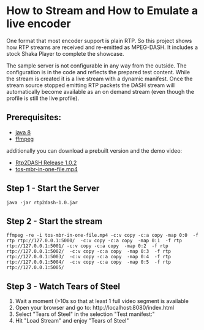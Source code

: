 How to Stream and How to Emulate a live encoder
================================================

One format that most encoder support is plain RTP. So this project shows how RTP streams are received and
re-emitted as MPEG-DASH. It includes a stock Shaka Player to complete the showcase.

The sample server is not configurable in any way from the outside. The configuration is in the code and reflects the
prepared test content. While the stream is created it is a live stream with a dynamic manifest. Once the stream source
stopped emitting RTP packets the DASH stream will automatically become available as an on demand stream (even though
the profile is still the live profile).

Prerequisites:
---------------

* [java 8](http://www.oracle.com/technetwork/java/javase/downloads/index.html)
* [ffmpeg](https://www.ffmpeg.org/download.html)

additionally you can download a prebuilt version and the demo video:

* [Rtp2DASH Release 1.0.2](https://github.com/sannies/rtp2dash/releases/download/v1.0.2/rtp2dash-1.0.2.jar)
* [tos-mbr-in-one-file.mp4](http://com.mp4parser.s3.amazonaws.com/tos-mbr-in-one-file.mp4)


Step 1 - Start the Server
---------------

    java -jar rtp2dash-1.0.jar


Step 2 - Start the stream
---------------

    ffmpeg -re -i tos-mbr-in-one-file.mp4 -c:v copy -c:a copy -map 0:0  -f rtp rtp://127.0.0.1:5000/  -c:v copy -c:a copy  -map 0:1  -f rtp rtp://127.0.0.1:5001/ -c:v copy -c:a copy  -map 0:2  -f rtp rtp://127.0.0.1:5002/  -c:v copy -c:a copy  -map 0:3  -f rtp rtp://127.0.0.1:5003/  -c:v copy -c:a copy  -map 0:4  -f rtp rtp://127.0.0.1:5004/  -c:v copy -c:a copy  -map 0:5  -f rtp rtp://127.0.0.1:5005/

Step 3 - Watch Tears of Steel
---------------

1. Wait a moment (>10s so that at least 1 full video segment is available
2. Open your browser and go to: http://localhost:8080/index.html
3. Select "Tears of Steel" in the selection "Test manifest:"
4. Hit "Load Stream" and enjoy "Tears of Steel"



